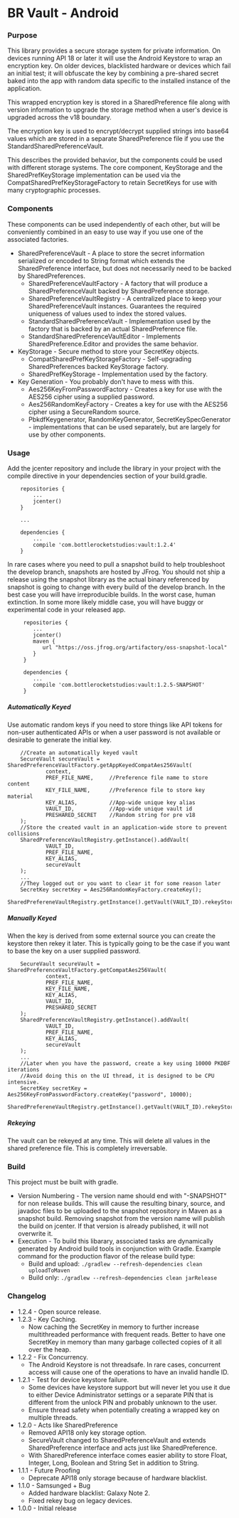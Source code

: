BR Vault - Android
============

### Purpose
This library provides a secure storage system for private information. On devices running API 18 or later it will use the Android Keystore to wrap an encryption key. On older devices, blacklisted hardware or devices which fail an initial test; it will obfuscate the key by combining a pre-shared secret baked into the app with random data specific to the installed instance of the application.

This wrapped encryption key is stored in a SharedPreference file along with version information to upgrade the storage method when a user's device is upgraded across the v18 boundary. 

The encryption key is used to encrypt/decrypt supplied strings into base64 values which are stored in a separate SharedPreference file if you use the StandardSharedPreferenceVault.

This describes the provided behavior, but the components could be used with different storage systems. The core component, KeyStorage and the SharedPrefKeyStorage implementation can be used via the CompatSharedPrefKeyStorageFactory to retain SecretKeys for use with many cryptographic processes. 

### Components
These components can be used independently of each other, but will be conveniently combined in an easy to use way if you use one of the associated factories. 

*   SharedPreferenceVault - A place to store the secret information serialized or encoded to String format which extends the SharedPreference interface, but does not necessarily need to be backed by SharedPreferences.
    *   SharedPreferenceVaultFactory - A factory that will produce a SharedPreferenceVault backed by SharedPreference storage.
    *   SharedPreferenceVaultRegistry - A centralized place to keep your SharedPreferenceVault instances. Guarantees the required uniqueness of values used to index the stored values.
    *   StandardSharedPreferenceVault - Implementation used by the factory that is backed by an actual SharedPreference file. 
    *   StandardSharedPreferenceVaultEditor - Implements SharedPreference.Editor and provides the same behavior.
*   KeyStorage - Secure method to store your SecretKey objects.
    *   CompatSharedPrefKeyStorageFactory - Self-upgrading SharedPreferences backed KeyStorage factory.
    *   SharedPrefKeyStorage - Implementation used by the factory. 
*   Key Generation - You probably don't have to mess with this.
    *   Aes256KeyFromPasswordFactory - Creates a key for use with the AES256 cipher using a supplied password.
    *   Aes256RandomKeyFactory - Creates a key for use with the AES256 cipher using a SecureRandom source.
    *   PbkdfKeygenerator, RandomKeyGenerator, SecretKeySpecGenerator - implementations that can be used separately, but are largely for use by other components.

### Usage
Add the jcenter repository and include the library in your project with the compile directive in your dependencies section of your build.gradle.

        repositories {
            ...
            jcenter()
        }
        
        ...

        dependencies {
            ...
            compile 'com.bottlerocketstudios:vault:1.2.4'
        }

In rare cases where you need to pull a snapshot build to help troubleshoot the develop branch, snapshots are hosted by JFrog. You should not ship a release using the snapshot library as the actual binary referenced by snapshot is going to change with every build of the develop branch. In the best case you will have irreproducible builds. In the worst case, human extinction. In some more likely middle case, you will have buggy or experimental code in your released app.

         repositories {
            ...
            jcenter()
            maven {
               url "https://oss.jfrog.org/artifactory/oss-snapshot-local"
            }
         }
         
         dependencies {
            ...
            compile 'com.bottlerocketstudios:vault:1.2.5-SNAPSHOT'
         }

##### Automatically Keyed
Use automatic random keys if you need to store things like API tokens for non-user authenticated APIs or when a user password is not available or desirable to generate the initial key. 

        //Create an automatically keyed vault
        SecureVault secureVault = SharedPreferenceVaultFactory.getAppKeyedCompatAes256Vault(
                context,
                PREF_FILE_NAME,     //Preference file name to store content
                KEY_FILE_NAME,      //Preference file to store key material
                KEY_ALIAS,          //App-wide unique key alias
                VAULT_ID,           //App-wide unique vault id
                PRESHARED_SECRET    //Random string for pre v18
        );
        //Store the created vault in an application-wide store to prevent collisions
        SharedPreferenceVaultRegistry.getInstance().addVault(
                VAULT_ID,
                PREF_FILE_NAME,
                KEY_ALIAS,
                secureVault
        );
        ...
        //They logged out or you want to clear it for some reason later
        SecretKey secretKey = Aes256RandomKeyFactory.createKey();
        SharedPrefereneVaultRegistry.getInstance().getVault(VAULT_ID).rekeyStorage(secretKey);
        
##### Manually Keyed
When the key is derived from some external source you can create the keystore then rekey it later. This is typically going to be the case if you want to base the key on a user supplied password.

        SecureVault secureVault = SharedPreferenceVaultFactory.getCompatAes256Vault(
                context,
                PREF_FILE_NAME,
                KEY_FILE_NAME,
                KEY_ALIAS,
                VAULT_ID,
                PRESHARED_SECRET
        );
        SharedPreferenceVaultRegistry.getInstance().addVault(
                VAULT_ID,
                PREF_FILE_NAME,
                KEY_ALIAS,
                secureVault
        );
        ...
        //Later when you have the password, create a key using 10000 PKDBF iterations
        //Avoid doing this on the UI thread, it is designed to be CPU intensive. 
        SecretKey secretKey = Aes256KeyFromPasswordFactory.createKey("password", 10000);
        SharedPrefereneVaultRegistry.getInstance().getVault(VAULT_ID).rekeyStorage(secretKey);
        
##### Rekeying
The vault can be rekeyed at any time. This will delete all values in the shared 
preference file. This is completely irreversable. 

### Build
This project must be built with gradle. 

*   Version Numbering - The version name should end with "-SNAPSHOT" for non release builds. This will cause the resulting binary, source, and javadoc files to be uploaded to the snapshot repository in Maven as a snapshot build. Removing snapshot from the version name will publish the build on jcenter. If that version is already published, it will not overwrite it.
*   Execution - To build this libarary, associated tasks are dynamically generated by Android build tools in conjunction with Gradle. Example command for the production flavor of the release build type: 
    *   Build and upload: `./gradlew --refresh-dependencies clean uploadToMaven`
    *   Build only: `./gradlew --refresh-dependencies clean jarRelease`

### Changelog
*   1.2.4 - Open source release.
*   1.2.3 - Key Caching.
    *   Now caching the SecretKey in memory to further increase multithreaded performance with frequent reads. Better to have one SecretKey in memory than many garbage collected copies of it all over the heap.
*   1.2.2 - Fix Concurrency.
    *   The Android Keystore is not threadsafe. In rare cases, concurrent access will cause one of the operations to have an invalid handle ID. 
*   1.2.1 - Test for device keystore failure.
    *   Some devices have keystore support but will never let you use it due to either Device Administrator settings or a separate PIN that is different from the unlock PIN and probably unknown to the user.
    *   Ensure thread safety when potentially creating a wrapped key on multiple threads. 
*   1.2.0 - Acts like SharedPreference
    *   Removed API18 only key storage option.
    *   SecureVault changed to SharedPreferenceVault and extends SharedPreference interface and acts just like SharedPreference.
    *   With SharedPreference interface comes easier ability to store Float, Integer, Long, Boolean and String Set in addition to String.
*   1.1.1 - Future Proofing
    *   Deprecate API18 only storage because of hardware blacklist. 
*   1.1.0 - Samsunged + Bug
    *   Added hardware blacklist: Galaxy Note 2.
    *   Fixed rekey bug on legacy devices.
*   1.0.0 - Initial release
